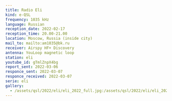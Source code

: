 ```yaml
---
title: Radio Eli
kind: e-QSL
frequency: 1035 kHz
language: Russian
reception_date: 2022-02-17
reception_time: 20.00-21.00
location: Moscow, Russia (inside city)
mail_to: mailto:am1035@bk.ru
receiver: Airspy HF+ Discovery
antenna: YouLoop magnetic loop
station: eli
youtube_id: gTmlZnpX4bg  
report_sent: 2022-03-06
responce_sent: 2022-03-07
responce_received: 2022-03-07
serie: eli
gallery:
  - /assets/qsl/2022/eli/eli_2022_full.jpg:/assets/qsl/2022/eli/eli_2022_small.jpg
---
```


